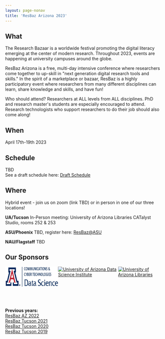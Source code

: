 ```yaml
---
layout: page-nonav
title: 'ResBaz Arizona 2023'
---
```


<style>
  @media (min-width:1280px) {
    .container {
      width: 1280px;
    }
  }
  .calendar {
    width: 100%;
    overflow: auto;
  }
  .btn2022 {
    font-family: Montserrat,"Helvetica Neue",Helvetica,Arial,sans-serif;
    text-transform: uppercase;
    font-size: 22px;
    font-weight: 700;
    background-color: #EA5A2A;
    color: white;
  }
  .spread {
    display: flex;
    width: 100%;
    justify-content: space-around;
  }
</style>

## What

The Research Bazaar is a worldwide festival promoting the digital literacy emerging at the center of modern research. Throughout 2023, events are happening at university campuses around the globe.

ResBaz Arizona is a free, multi-day intensive conference where researchers come together to up-skill in "next generation digital research tools and skills." In the spirit of a marketplace or bazaar, ResBaz is a highly participatory event where researchers from many different disciplines can learn, share knowledge and skills, and have fun!

Who should attend? Researchers at ALL levels from ALL disciplines. PhD and research master's students are especially encouraged to attend. Research technologists who support researchers to do their job should also come along!

## When

April 17th-19th 2023

## Schedule

TBD <br/>
See a draft schedule here:
<a href="http://resbaz.arizona.edu/festival2023/index.html">Draft Schedule</a><br/>

<!--
<div class="calendar">
<iframe src="https://docs.google.com/spreadsheets/d/e/2PACX-1vTtqfEpBb1m0xHr9urmr8tpFl8w7JQAxMoGG5CJ5y4B8-mrqT2vuU2_YJ25ismWQpdm_H74aYcjmZkQ/pubhtml?widget=true&amp;headers=false" width="1245" height="500"></iframe>
</div>
-->

## Where

Hybrid event - join us on zoom (link TBD) or in person in one of our three locations!

**UA/Tucson**
In-Person meeting: University of Arizona Libraries CATalyst Studio, rooms 252 & 253

**ASU/Phoenix**
TBD, register here: <a href="http://researchacademy.asu.edu/events/2023-04-17/res" >ResBaz@ASU</a><br/>

**NAU/Flagstaff**
TBD


<!--
Online, with an in-person Hacky Hour Event.

Zoom links and passwords for all the sessions will be sent to the email address you provide on the registration form.

<a href="https://forms.gle/PToMz4TvfsVRUnVT9" class="btn btn2022" target="_blank">Register</a>
-->
## Our Sponsors

<div class="spread">
  <a href="https://datascience.cals.arizona.edu/"><img src="/img/logos/cctLogo.png" alt="University of Arizona Communications &amp; Cyber Technologies" height="65"></a>
  <a href="https://datascience.arizona.edu/"><img src="https://datascience.arizona.edu/sites/default/files/Data%20Science%20Institute_Webheader%20%281%29_0.svg" alt="University of Arizona Data Science Institute" height="65"></a>
  <a href="https://new.library.arizona.edu/"><img src="/img/logos/ua_libraries.png" alt="University of Arizona Libraries" height="65"></a>
</div>

<br><br><br>
**Previous years:**<br/>
<a href="/resbaz/resbazTucson2022">ResBaz AZ 2022</a><br/>
<a href="/resbaz/resbazTucson2021">ResBaz Tucson 2021</a><br/>
<a href="/resbaz/resbazTucson2020">ResBaz Tucson 2020</a><br/>
<a href="/resbaz/resbazTucson2019">ResBaz Tucson 2019</a>
